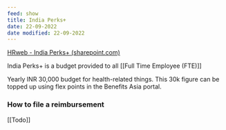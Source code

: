 ```yaml
---
feed: show
title: India Perks+
date: 22-09-2022
date modified: 22-09-2022
---
```


[HRweb - India Perks+ (sharepoint.com)](https://microsoft.sharepoint.com/sites/hrw/Pages/perksplusindia.aspx)

India Perks+ is a budget provided to all [[Full Time Employee (FTE)]]

Yearly INR 30,000 budget for health-related things. This 30k figure can be topped up using flex points in the Benefits Asia portal.

### How to file a reimbursement
[[Todo]]
